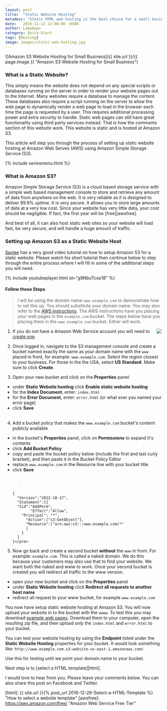 ```yaml
---
layout: post
title:  "Static Website Hosting"
metadesc: "Static HTML web hosting is the best choice for a small business websites on a budget. Learn how to set one up at Amazon Web Services using S3"
date:   2016-11-12 12:00:00 -0500
author: LampApps
category: Quick-Start
tags: [Hosting]
image: images/static-web-hosting.jpg
---
```


![Amazon S3 Website Hosting for Small Business]({{ site.url }}/{{ page.image }} "Amazon S3 Website Hosting for Small Business")

### What is a Static Website?

This simply means the website does not depend on any special scripts or databases running on the server in order to render your website pages out to the Internet. Many websites require a database to manage the content. These databases also require a script running on the server to allow the web page to dynamically render a web page to load in the browser each time the page is requested by a user. This requires additional processing power and extra security to handle. Static web pages can still have great functionality using third party services instead. That is how the comments section of this website work. This website is static and is hosted at Amazon S3.

This article will step you through the process of setting up static website hosting at Amazon Web Serves (AWS) using Amazon Simple Storage Service (S3).


<!--more-->

{% include seriesmenu.html %}

### What is Amazon S3?

Amazon Simple Storage Service (S3) is a cloud based storage service with a simple web based management console to store and retrieve any amount of data from anywhere on the web. It is very reliable as it is designed to deliver 99.9% uptime. It is very secure. It allows you to store large amounts of data at a very low cost. Since your website has very little data, your cost should be negligible. If fact, the first year will be [free][awsfree].

And best of all, it can also host static web sites so your website will load fast, be very secure, and will handle a huge amount of traffic.

### Setting up Amazon S3 as a Static Website Host

[Savjee] has a very good video tutorial on how to setup Amazon S3 for a static website. Please watch his short tutorial then continue below to step through the entire process where I will fill in some of the additional steps you will need.

{% include youtubeplayer.html id="g9NbuTcos18" %}

<div class='two spacing'></div>

#### Follow these Steps

>I will be using the domain name `www.example.com` to demonstrate how to set this up. You should substitute your domain name. You may also refer to the [AWS instructions][awssetupstatic]. The AWS instructions have you placing your web pages in the  `example.com` bucket. The steps below have you placing them in the `www.example.com` bucket. Either will work.

<!-- Aff Link -->
<div style="margin-bottom: 25px; float: right; margin-left: 20px;">     
   <a href="https://www.amazon.com/Hosting-Static-Websites-AWS-Non-Geeks-ebook/dp/B00X8ERWM4/ref=as_li_ss_il?_encoding=UTF8&psc=1&refRID=6J76RSQQ3SX7QDP5NVXY&linkCode=li3&tag=lampapps-20&linkId=3c58f65c700997cb98b985d9b595f831" target="_blank"><img border="0" src="//ws-na.amazon-adsystem.com/widgets/q?_encoding=UTF8&ASIN=B00X8ERWM4&Format=_SL250_&ID=AsinImage&MarketPlace=US&ServiceVersion=20070822&WS=1&tag=lampapps-20" ></a><img src="https://ir-na.amazon-adsystem.com/e/ir?t=lampapps-20&l=li3&o=1&a=B00X8ERWM4" width="1" height="1" border="0" alt="" style="border:none !important; margin:0px !important;" />
</div>
<!-- Aff end link -->

1. If you do not have a Amazon Web Service account you will need to [create one][aws].

2. Once logged in, navigate to the S3 management console and create a bucket named exactly the same as your domain name with the `www` placed in front, for example: `www.example.com`. Select the region closest to your business. For those in the the USA, select **US Standard**. Make sure to click **Create**.

3. Open your new bucket and click on the **Properties** panel:
  * under **Static Website hosting** click **Enable static website hosting**
  * for the __Index Document__, enter: `index.html`
  * for the __Error Document__, enter: `error.html` (or what ever you named your error page)
  * click **Save**
<br /><br />
4. Add a bucket policy that makes the `www.example.com` bucket's content publicly available
  * in the bucket's **Properties** panel, click on **Permissions** to expand it's contents
  * click **Add Bucket Policy**
  * copy and paste the bucket policy below (include the first and last curly bracket), and then paste it in the Bucket Policy Editor
  * replace `www.example.com` in the Resource line with your bucket title
  * click **Save**
  <br /><br />
      ><pre>
        {
          "Version":"2012-10-17",
          "Statement":[{
          "Sid":"AddPerm",
                "Effect":"Allow",
            "Principal": "*",
              "Action":["s3:GetObject"],
              "Resource":["arn:aws:s3:::www.example.com/*"
              ]
            }
          ]
        }</pre>

5. Now go back and create a second bucket **without** the `www` in front. For example: `example.com`. This is called a naked domain. We do this because your customers may also use that to find your website. We want both the naked and www to work. Once your second bucket is created you will redirect all traffic to the www version.
* open your new bucket and click on the **Properties** panel
* under **Static Website hosting** click **Redirect all requests to another host name**
* redirect all request to your www bucket, for example `www.example.com`

You now have setup static website hosting at Amazon S3. You will now upload your website in to the bucket with the `wwww`. To test this you may download [example web pages][examplefile]. Download them to your computer, open the resulting zip file, and then upload only the `index.html` and `error.html` to your bucket.

You can test your website hosting by using the **Endpoint** listed under the **Static Website Hosting** properties for your bucket. It would look something like:
`http://www.example.com.s3-website-us-east-1.amazonaws.com/`

Use this for testing until we point your domain name to your bucket.

Next step is to [select a HTML template][html].

I would love to hear from you. Please leave your comments below. You can also share this post on Facebook and Twitter. 




[Savjee]: https://www.youtube.com/channel/UCnxrdFPXJMeHru_b4Q_vTPQ "Savjee YouTube Channel"
[aws]: https://portal.aws.amazon.com/gp/aws/developer/registration/index.html "Amazon Web Service Free Tier"
[examplefile]: https://github.com/lampapps/example "LampApps on Github"
[awssetupstatic]: https://docs.aws.amazon.com/AmazonS3/latest/dev/website-hosting-custom-domain-walkthrough.html "Amazon Web Services instructions for setting up static website hosting"
[html]: {{ site.url }}{% post_url 2016-12-26-Select-a-HTML-Template %} "How to select a website template"
[awsfree]: https://aws.amazon.com/free/ "Amazon Web Service Free Tier"

